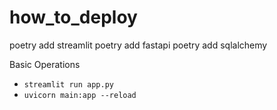 # how_to_deploy

poetry add streamlit
poetry add fastapi
poetry add sqlalchemy


Basic Operations
- `streamlit run app.py`
- `uvicorn main:app --reload`
